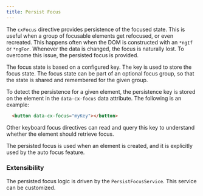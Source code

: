 ```yaml
---
title: Persist Focus
---
```


The `cxFocus` directive provides persistence of the focused state. This is useful when a group of focusable elements get refocused, or even recreated. This happens often when the DOM is constructed with an `*ngIf` or `*ngFor`. Whenever the data is changed, the focus is naturally lost. To overcome this issue, the persisted focus is provided.

The focus state is based on a configured key. The key is used to store the focus state. The focus state can be part of an optional focus group, so that the state is shared and remembered for the given group.

To detect the persistence for a given element, the persistence key is stored on the element in the `data-cx-focus` data attribute. The following is an example:

```html
  <button data-cx-focus="myKey"></button>
```

Other keyboard focus directives can read and query this key to understand whether the element should retrieve focus.

The persisted focus is used when an element is created, and it is explicitly used by the auto focus feature.

### Extensibility

The persisted focus logic is driven by the `PersistFocusService`. This service can be customized.
